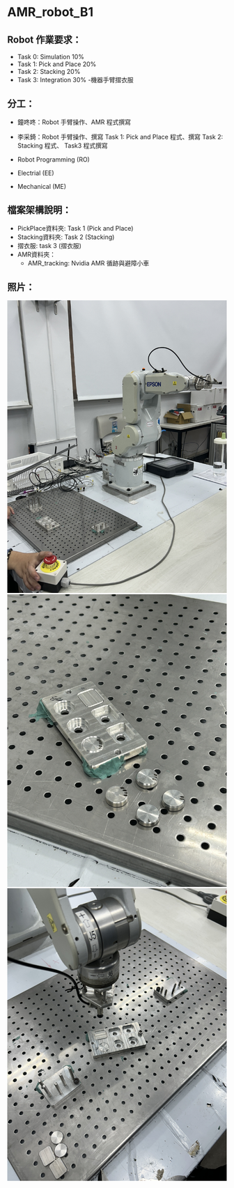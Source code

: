 # AMR_robot_B1
##  Robot 作業要求：

- Task 0: Simulation 10%
- Task 1: Pick and Place 20%
- Task 2: Stacking 20%
- Task 3: Integration 30% -機器手臂摺衣服

## 分工：
* 鐘咚咚：Robot 手臂操作、AMR 程式撰寫
* 李采錡：Robot 手臂操作、撰寫 Task 1: Pick and Place 程式、撰寫 Task 2: Stacking 程式、 Task3 程式撰寫

* Robot Programming (RO)
* Electrial (EE) 
* Mechanical (ME)

## 檔案架構說明：

- PickPlace資料夾: Task 1 (Pick and Place)
- Stacking資料夾: Task 2 (Stacking)
- 摺衣服: task 3 (摺衣服)
- AMR資料夾：
    - AMR_tracking: Nvidia AMR 循跡與避障小車

## 照片：
![image](https://github.com/AMV-teamB1/AMR_robot_B0/blob/main/images/IMG_2820.JPG)
![image](https://github.com/AMV-teamB1/AMR_robot_B0/blob/main/images/IMG_2824.JPG)
![image](https://github.com/AMV-teamB1/AMR_robot_B0/blob/main/images/IMG_2843.JPG)
